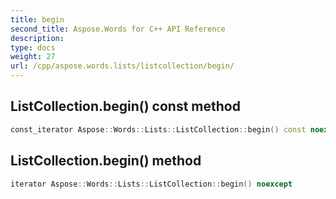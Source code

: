 ```yaml
---
title: begin
second_title: Aspose.Words for C++ API Reference
description: 
type: docs
weight: 27
url: /cpp/aspose.words.lists/listcollection/begin/
---
```

## ListCollection.begin() const method




```cpp
const_iterator Aspose::Words::Lists::ListCollection::begin() const noexcept
```

## ListCollection.begin() method




```cpp
iterator Aspose::Words::Lists::ListCollection::begin() noexcept
```

